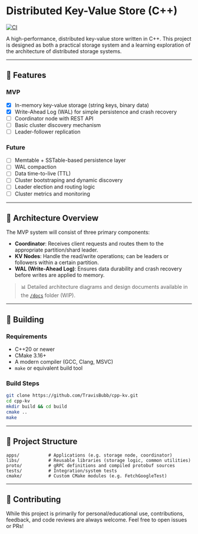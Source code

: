 # Distributed Key-Value Store (C++)

[![CI](https://github.com/TravisBubb/cpp-kv/actions/workflows/unit_tests.yml/badge.svg)](https://github.com/TravisBubb/cpp-kv/actions/workflows/unit_tests.yml)

A high-performance, distributed key-value store written in C++. This project is designed as both a practical storage system and a learning exploration of the architecture of distributed storage systems.

---

## 🚀 Features

### MVP
- [x] In-memory key-value storage (string keys, binary data)
- [x] Write-Ahead Log (WAL) for simple persistence and crash recovery
- [ ] Coordinator node with REST API
- [ ] Basic cluster discovery mechanism
- [ ] Leader-follower replication

### Future
- [ ] Memtable + SSTable-based persistence layer
- [ ] WAL compaction
- [ ] Data time-to-live (TTL)
- [ ] Cluster bootstraping and dynamic discovery
- [ ] Leader election and routing logic
- [ ] Cluster metrics and monitoring

---

## 🧱 Architecture Overview

The MVP system will consist of three primary components:

- **Coordinator**: Receives client requests and routes them to the appropriate
  partition/shard leader. 
- **KV Nodes**: Handle the read/write operations; can be leaders or followers
  within a certain partition.
- **WAL (Write-Ahead Log)**: Ensures data durability and crash recovery before
  writes are applied to memory.

> 📊 Detailed architecture diagrams and design documents available in the [`/docs`](./docs) folder (WIP).

---

## 🔧 Building

### Requirements
- C++20 or newer
- CMake 3.16+
- A modern compiler (GCC, Clang, MSVC)
- `make` or equivalent build tool

### Build Steps
```bash
git clone https://github.com/TravisBubb/cpp-kv.git
cd cpp-kv
mkdir build && cd build
cmake ..
make
```

---

## 📁 Project Structure

```text
apps/           # Applications (e.g. storage node, coordinator)
libs/           # Reusable libraries (storage logic, common utilities)
proto/          # gRPC definitions and compiled protobuf sources
tests/          # Integration/system tests
cmake/          # Custom CMake modules (e.g. FetchGoogleTest)
```

---

## 🤝 Contributing

While this project is primarily for personal/educational use, contributions,
feedback, and code reviews are always welcome. Feel free to open issues or PRs!
